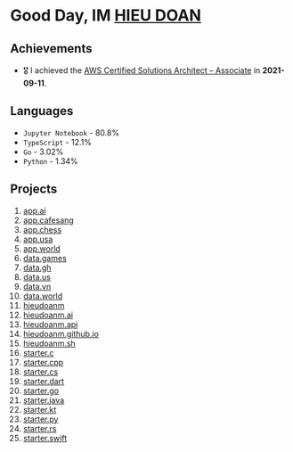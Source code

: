 # Good Day, IM [HIEU DOAN](https://hieudoanm.github.io)

## Achievements

- 🎖️ I achieved the [AWS Certified Solutions Architect – Associate](https://www.credly.com/badges/a427ccdc-fc44-4874-a422-21d772e0e4b3?source=linked_in_profile) in **2021-09-11**.

## Languages

- `Jupyter Notebook` - 80.8%
- `TypeScript` - 12.1%
- `Go` - 3.02%
- `Python` - 1.34%

## Projects

1. [app.ai](https://github.com/hieudoanm/app.ai)
2. [app.cafesang](https://github.com/hieudoanm/app.cafesang)
3. [app.chess](https://github.com/hieudoanm/app.chess)
4. [app.usa](https://github.com/hieudoanm/app.usa)
5. [app.world](https://github.com/hieudoanm/app.world)
6. [data.games](https://github.com/hieudoanm/data.games)
7. [data.gh](https://github.com/hieudoanm/data.gh)
8. [data.us](https://github.com/hieudoanm/data.us)
9. [data.vn](https://github.com/hieudoanm/data.vn)
10. [data.world](https://github.com/hieudoanm/data.world)
11. [hieudoanm](https://github.com/hieudoanm/hieudoanm)
12. [hieudoanm.ai](https://github.com/hieudoanm/hieudoanm.ai)
13. [hieudoanm.api](https://github.com/hieudoanm/hieudoanm.api)
14. [hieudoanm.github.io](https://github.com/hieudoanm/hieudoanm.github.io)
15. [hieudoanm.sh](https://github.com/hieudoanm/hieudoanm.sh)
16. [starter.c](https://github.com/hieudoanm/starter.c)
17. [starter.cpp](https://github.com/hieudoanm/starter.cpp)
18. [starter.cs](https://github.com/hieudoanm/starter.cs)
19. [starter.dart](https://github.com/hieudoanm/starter.dart)
20. [starter.go](https://github.com/hieudoanm/starter.go)
21. [starter.java](https://github.com/hieudoanm/starter.java)
22. [starter.kt](https://github.com/hieudoanm/starter.kt)
23. [starter.py](https://github.com/hieudoanm/starter.py)
24. [starter.rs](https://github.com/hieudoanm/starter.rs)
25. [starter.swift](https://github.com/hieudoanm/starter.swift)
